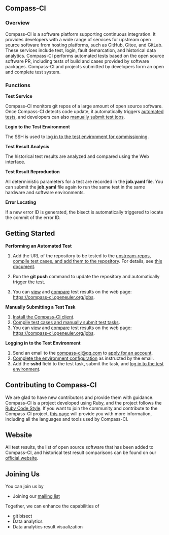 ## Compass-CI

### Overview

Compass-CI is a software platform supporting continuous integration. It provides developers with a wide range of services for upstream open source software from hosting platforms, such as GitHub, Gitee, and GitLab. These services include test, login, fault demarcation, and historical data analytics. Compass-CI performs automated tests based on the open source software PR, including tests of build and cases provided by software packages. Compass-CI and projects submitted by developers form an open and complete test system.

### Functions

**Test Service**

Compass-CI monitors git repos of a large amount of open source software. Once Compass-CI detects code update, it automatically triggers [automated tests](https://gitee.com/wu_fengguang/compass-ci/blob/master/doc/manual/%E5%A6%82%E4%BD%95%E4%BD%BF%E7%94%A8compass-ci%E6%B5%8B%E8%AF%95%E5%BC%80%E6%BA%90%E9%A1%B9%E7%9B%AE.md), and developers can also [manually submit test jobs](https://gitee.com/wu_fengguang/compass-ci/blob/master/doc/manual/submit%E5%91%BD%E4%BB%A4%E8%AF%A6%E8%A7%A3.md).

**Login to the Test Environment**

The SSH is used to [log in to the test environment for commissioning](https://gitee.com/wu_fengguang/compass-ci/blob/master/doc/manual/%E5%A6%82%E4%BD%95%E7%99%BB%E5%BD%95%E6%B5%8B%E8%AF%95%E6%9C%BA%E8%B0%83%E6%B5%8B%E4%BB%BB%E5%8A%A1.md).

**Test Result Analysis**

The historical test results are analyzed and compared using the Web interface.

**Test Result Reproduction**

All deterministic parameters for a test are recorded in the **job.yaml** file. You can submit the **job.yaml** file again to run the same test in the same hardware and software environments.

**Error Locating**

If a new error ID is generated, the bisect is automatically triggered to locate the commit of the error ID.

## Getting Started

**Performing an Automated Test**

1. Add the URL of the repository to be tested to the [upstream-repos](https://gitee.com/wu_fengguang/upstream-repos.git), [compile test cases, and add them to the repository](https://gitee.com/wu_fengguang/lkp-tests/blob/master/doc/add-testcase.md). For details, see [this document](https://gitee.com/wu_fengguang/compass-ci/blob/master/doc/manual/%E5%A6%82%E4%BD%95%E4%BD%BF%E7%94%A8compass-ci%E6%B5%8B%E8%AF%95%E5%BC%80%E6%BA%90%E9%A1%B9%E7%9B%AE.md).

2. Run the **git push** command to update the repository and automatically trigger the test.

3. You can [view](https://gitee.com/wu_fengguang/compass-ci/blob/master/doc/manual/%E5%A6%82%E4%BD%95%E6%9F%A5%E7%9C%8B%E4%BB%BB%E5%8A%A1%E7%BB%93%E6%9E%9C.md) and [compare](https://gitee.com/wu_fengguang/compass-ci/blob/master/doc/manual/%E5%A6%82%E4%BD%95%E6%AF%94%E8%BE%83%E6%B5%8B%E8%AF%95%E7%BB%93%E6%9E%9C.md) test results on the web page: https://compass-ci.openeuler.org/jobs.

**Manually Submitting a Test Task**

1. [Install the Compass-CI client](https://gitee.com/wu_fengguang/compass-ci/blob/master/doc/manual/%E6%9C%AC%E5%9C%B0%E5%AE%89%E8%A3%85compass-ci%E5%AE%A2%E6%88%B7%E7%AB%AF.md).
2. [Compile test cases and manually submit test tasks](https://gitee.com/wu_fengguang/lkp-tests/blob/master/doc/add-testcase.md).
3. You can [view](https://gitee.com/wu_fengguang/compass-ci/blob/master/doc/manual/%E5%A6%82%E4%BD%95%E6%9F%A5%E7%9C%8B%E4%BB%BB%E5%8A%A1%E7%BB%93%E6%9E%9C.md) and [compare](https://gitee.com/wu_fengguang/compass-ci/blob/master/doc/manual/%E5%A6%82%E4%BD%95%E6%AF%94%E8%BE%83%E6%B5%8B%E8%AF%95%E7%BB%93%E6%9E%9C.md) test results on the web page: https://compass-ci.openeuler.org/jobs.

**Logging in to the Test Environment**

1. Send an email to the compass-ci@qq.com to [apply for an account](https://gitee.com/wu_fengguang/compass-ci/blob/master/doc/manual/apply-account.md).
2. [Complete the environment configuration](https://gitee.com/wu_fengguang/compass-ci/blob/master/doc/manual/%E6%9C%AC%E5%9C%B0%E5%AE%89%E8%A3%85compass-ci%E5%AE%A2%E6%88%B7%E7%AB%AF.md) as instructed by the email.
3. Add the **sshd** field to the test task, submit the task, and [log in to the test environment](https://gitee.com/wu_fengguang/compass-ci/blob/master/doc/manual/%E5%A6%82%E4%BD%95%E7%99%BB%E5%BD%95%E6%B5%8B%E8%AF%95%E6%9C%BA%E8%B0%83%E6%B5%8B%E4%BB%BB%E5%8A%A1.md).

## Contributing to Compass-CI

We are glad to have new contributors and provide them with guidance. Compass-CI is a project developed using Ruby, and the project follows the [Ruby Code Style](https://ruby-china.org/wiki/coding-style). If you want to join the community and contribute to the Compass-CI project, [this page](https://gitee.com/wu_fengguang/compass-ci/blob/master/doc/learning-resources.md) will provide you with more information, including all the languages and tools used by Compass-CI.

## Website

All test results, the list of open source software that has been added to Compass-CI, and historical test result comparisons can be found on our [official website](https://compass-ci.openeuler.org).

## Joining Us

You can join us by

- Joining our [mailing list](https://mailweb.openeuler.org/postorius/lists/compass-ci.openeuler.org/)

Together, we can enhance the capabilities of

- git bisect
- Data analytics
- Data analytics result visualization
